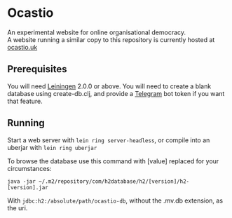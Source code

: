 # Ocastio
An experimental website for online organisational democracy.  
A website running a similar copy to this repository is currently hosted at [ocastio.uk](https://ocastio.uk)

## Prerequisites

You will need [Leiningen][] 2.0.0 or above. You will need to create a blank database using create-db.clj, and provide a [Telegram] bot token if you want that feature.

[leiningen]: https://github.com/technomancy/leiningen
[telegram]: https://core.telegram.org/bots

## Running

Start a web server with `lein ring server-headless`, or compile into an uberjar with `lein ring uberjar`

To browse the database use this command with [value] replaced for your circumstances:

    java -jar ~/.m2/repository/com/h2database/h2/[version]/h2-[version].jar

With `jdbc:h2:/absolute/path/ocastio-db`, without the .mv.db extension, as the uri.